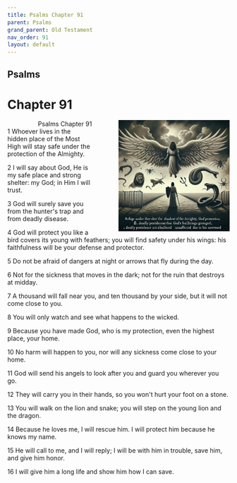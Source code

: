 ```yaml
---
title: Psalms Chapter 91
parent: Psalms
grand_parent: Old Testament
nav_order: 91
layout: default
---
```


## Psalms

# Chapter 91

<div style="clear: both; text-align: right;">
    <img src="/assets/Image/Psalms/500/91.jpg" alt="Psalms Chapter 91" class="chapter-image" style="max-width: 50%; height: auto; float: right; margin: 0 0 10px 10px; padding-left: 10%;">
    <figcaption style="font-size: 14px;">Psalms Chapter 91</figcaption>
</div>
1 Whoever lives in the hidden place of the Most High will stay safe under the protection of the Almighty.

2 I will say about God, He is my safe place and strong shelter: my God; in Him I will trust.

3 God will surely save you from the hunter's trap and from deadly disease.

4 God will protect you like a bird covers its young with feathers; you will find safety under his wings: his faithfulness will be your defense and protector.

5 Do not be afraid of dangers at night or arrows that fly during the day.

6 Not for the sickness that moves in the dark; not for the ruin that destroys at midday.

7 A thousand will fall near you, and ten thousand by your side, but it will not come close to you.

8 You will only watch and see what happens to the wicked.

9 Because you have made God, who is my protection, even the highest place, your home.

10 No harm will happen to you, nor will any sickness come close to your home.

11 God will send his angels to look after you and guard you wherever you go.

12 They will carry you in their hands, so you won't hurt your foot on a stone.

13 You will walk on the lion and snake; you will step on the young lion and the dragon.

14 Because he loves me, I will rescue him. I will protect him because he knows my name.

15 He will call to me, and I will reply; I will be with him in trouble, save him, and give him honor.

16 I will give him a long life and show him how I can save.


